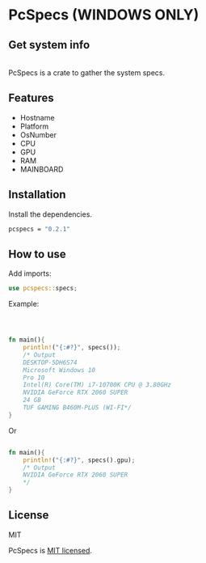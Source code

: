 # PcSpecs (WINDOWS ONLY)

## Get system info

\
PcSpecs is a crate to gather the system specs.


## Features
- Hostname
- Platform
- OsNumber
- CPU
- GPU
- RAM
- MAINBOARD

## Installation

Install the dependencies.

```sh
pcspecs = "0.2.1"
```

## How to use

Add imports:

```rust
use pcspecs::specs;
```

Example:

```rust



fn main(){
    println!("{:#?}", specs());
    /* Output
    DESKTOP-5DH6S74 
    Microsoft Windows 10
    Pro 10 
    Intel(R) Core(TM) i7-10700K CPU @ 3.80GHz
    NVIDIA GeForce RTX 2060 SUPER
    24 GB
    TUF GAMING B460M-PLUS (WI-FI*/
}
```

Or

```rust

fn main(){
    println!("{:#?}", specs().gpu);
    /* Output
    NVIDIA GeForce RTX 2060 SUPER
    */
}
```

## License

MIT

PcSpecs is [MIT licensed](LICENSE).